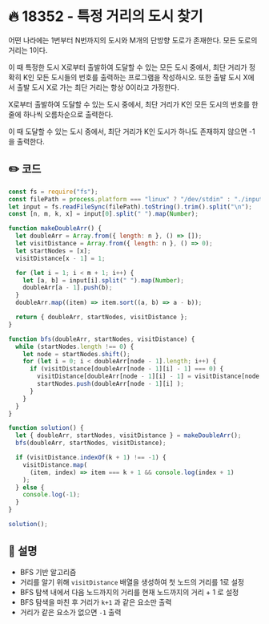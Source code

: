 # 🔥 18352 - 특정 거리의 도시 찾기

어떤 나라에는 1번부터 N번까지의 도시와 M개의 단방향 도로가 존재한다. 모든 도로의 거리는 1이다.

이 때 특정한 도시 X로부터 출발하여 도달할 수 있는 모든 도시 중에서, 최단 거리가 정확히 K인 모든 도시들의 번호를 출력하는 프로그램을 작성하시오. 또한 출발 도시 X에서 출발 도시 X로 가는 최단 거리는 항상 0이라고 가정한다.

X로부터 출발하여 도달할 수 있는 도시 중에서, 최단 거리가 K인 모든 도시의 번호를 한 줄에 하나씩 오름차순으로 출력한다.

이 때 도달할 수 있는 도시 중에서, 최단 거리가 K인 도시가 하나도 존재하지 않으면 -1을 출력한다.

## ✏️ 코드

```js
const fs = require("fs");
const filePath = process.platform === "linux" ? "/dev/stdin" : "./input.txt";
let input = fs.readFileSync(filePath).toString().trim().split("\n");
const [n, m, k, x] = input[0].split(" ").map(Number);

function makeDoubleArr() {
  let doubleArr = Array.from({ length: n }, () => []);
  let visitDistance = Array.from({ length: n }, () => 0);
  let startNodes = [x];
  visitDistance[x - 1] = 1;

  for (let i = 1; i < m + 1; i++) {
    let [a, b] = input[i].split(" ").map(Number);
    doubleArr[a - 1].push(b);
  }
  doubleArr.map((item) => item.sort((a, b) => a - b));

  return { doubleArr, startNodes, visitDistance };
}

function bfs(doubleArr, startNodes, visitDistance) {
  while (startNodes.length !== 0) {
    let node = startNodes.shift();
    for (let i = 0; i < doubleArr[node - 1].length; i++) {
      if (visitDistance[doubleArr[node - 1][i] - 1] === 0) {
        visitDistance[doubleArr[node - 1][i] - 1] = visitDistance[node - 1] + 1;
        startNodes.push(doubleArr[node - 1][i] );
      }
    }
  }
}

function solution() {
  let { doubleArr, startNodes, visitDistance } = makeDoubleArr();
  bfs(doubleArr, startNodes, visitDistance);

  if (visitDistance.indexOf(k + 1) !== -1) {
    visitDistance.map(
      (item, index) => item === k + 1 && console.log(index + 1)
    );
  } else {
    console.log(-1);
  }
}

solution();
```

## 🌱 설명

- BFS 기반 알고리즘
- 거리를 알기 위해 `visitDistance` 배열을 생성하여 첫 노드의 거리를 1로 설정
- BFS 탐색 내에서 다음 노드까지의 거리를 현재 노드까지의 거리 + 1 로 설정
- BFS 탐색을 마친 후 거리가 `k+1` 과 같은 요소만 출력
- 거리가 같은 요소가 없으면 `-1` 출력